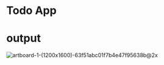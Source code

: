 # Todo App

# output

![artboard-1-(1200x1600)-63f51abc01f7b4e47f95638b@2x](https://user-images.githubusercontent.com/81501510/226195414-994b80a3-b4f5-4fa0-9cea-572cb94ca8af.png)
